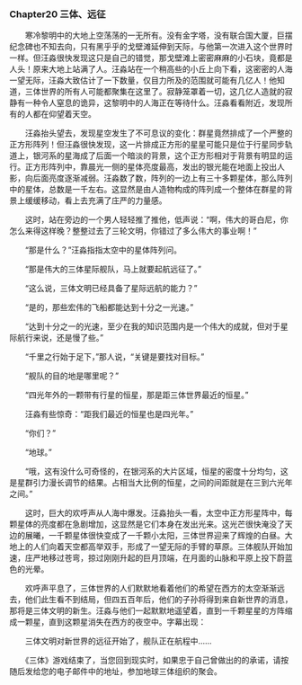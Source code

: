 ### Chapter20 三体、远征 

　　寒冷黎明中的大地上空荡荡的一无所有。没有金字塔，没有联合国大厦，巨摆纪念碑也不知去向，只有黑乎乎的戈壁滩延伸到天际，与他第一次进入这个世界时一样。但汪淼很快发现这只是自己的错觉，那戈壁滩上密密麻麻的小石块，竟都是人头！原来大地上站满了人。汪淼站在一个稍高些的小丘上向下看，这密密的人海一望无际，汪淼大致估计了一下数量，仅目力所及的范围就可能有几亿人！他知道，三体世界的所有人可能都聚集在这里了。寂静笼罩着一切，这几亿人造就的寂静有一种令人窒息的诡异，这黎明中的人海正在等待什么。汪淼看看附近，发现所有的人都在仰望着天空。 

　　汪淼抬头望去，发现星空发生了不可息议的变化：群星竟然排成了一个严整的正方形阵列！但汪淼很快发现，这一片排成正方形的星星可能只是位于行星同步轨道上，银河系的星海成了后面一个暗淡的背景，这个正方形相对于背景有明显的运行。正方形阵列中，靠晨光一侧的星体亮度最高，发出的银光能在地面上投出人影，向后面亮度逐渐减弱。汪淼数了数，阵列的一边上有三十多颗星体，那么阵列中的星体，总数是一千左右。这显然是由人造物构成的阵列成一个整体在群星的背景上缓缓移动，看上去充满了庄严的力量感。 

　　这时，站在旁边的一个男人轻轻推了推他，低声说：“啊，伟大的哥白尼，你怎么来得这样晚？整整过去了三轮文明，你错过了多么伟大的事业啊！” 

　　“那是什么？”汪淼指指太空中的星体阵列问。 

　　“那是伟大的三体星际舰队，马上就要起航远征了。” 

　　“这么说，三体文明已经具备了星际远航的能力？” 

　　“是的，那些宏伟的飞船都能达到十分之一光速。” 

　　“达到十分之一的光速，至少在我的知识范围内是一个伟大的成就，但对于星际航行来说，还是慢了些。” 

　　“千里之行始于足下，”那人说，“关键是要找对目标。” 

　　“舰队的目的地是哪里呢？” 

　　“四光年外的一颗带有行星的恒星，那是距三体世界最近的恒星。” 

　　汪淼有些惊奇：“距我们最近的恒星也是四光年。” 

　　“你们？” 

　　“地球。” 

　　“哦，这有没什么可奇怪的，在银河系的大片区域，恒星的密度十分均匀，这是星群引力漫长调节的结果。占相当大比例的恒星，之间的间距就是在三到六光年之间。” 

　　这时，巨大的欢呼声从人海中爆发。汪淼抬头一看，太空中正方形星阵中，每颗星体的亮度都在急剧增加，这显然是它们本身在发出光来。这光芒很快淹没了天边的展曦，一千颗星体很快变成了一千颗小太阳，三体世界迎来了辉煌的白昼。大地上的人们向着天空都高举双手，形成了一望无际的手臂的草原。三体舰队开始加速，庄严地移过苍弯，掠过刚刚升起的巨月顶端，在月面的山脉和平原上投下蔚蓝色的光晕。

　　欢呼声平息了，三体世界的人们默默地看着他们的希望在西方的太空渐渐远去，他们此生看不到结局，但四五百年后，他们的子孙将得到来自新世界的消息，那将是三体文明的新生。汪淼与他们一起默默地遥望着，直到一千颗星星的方阵缩成一颗星，直到这颗星消失在西方的夜空中。字幕出现： 

　　三体文明对新世界的远征开始了，舰队正在航程中…… 

　　《三体》游戏结束了，当您回到现实时，如果忠于自己曾做出的的承诺，请按随后发给您的电子邮件中的地址，参加地球三体组织的聚会。 